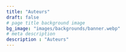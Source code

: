 ```yaml
---
title: "Auteurs"
draft: false
# page title background image
bg_image: "images/backgrounds/banner.webp"
# meta description
description : "Auteurs"
---
```

